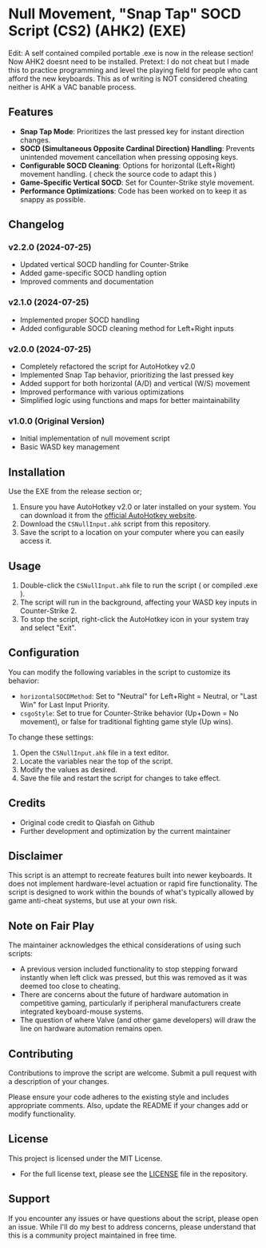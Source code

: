 # Null Movement, "Snap Tap" SOCD Script (CS2) (AHK2) (EXE) 

Edit: A self contained compiled portable .exe is now in the release section! Now AHK2 doesnt need to be installed.
Pretext: I do not cheat but I made this to practice programming and level the playing field for people who cant afford the new keyboards. This as of writing is NOT considered cheating neither is AHK a VAC banable process. 

## Features
- **Snap Tap Mode**: Prioritizes the last pressed key for instant direction changes.
- **SOCD (Simultaneous Opposite Cardinal Direction) Handling**: Prevents unintended movement cancellation when pressing opposing keys.
- **Configurable SOCD Cleaning**: Options for horizontal (Left+Right) movement handling. ( check the source code to adapt this )
- **Game-Specific Vertical SOCD**: Set for Counter-Strike style movement. 
- **Performance Optimizations**: Code has been worked on to keep it as snappy as possible.

## Changelog
### v2.2.0 (2024-07-25)
- Updated vertical SOCD handling for Counter-Strike
- Added game-specific SOCD handling option
- Improved comments and documentation

### v2.1.0 (2024-07-25)
- Implemented proper SOCD handling
- Added configurable SOCD cleaning method for Left+Right inputs

### v2.0.0 (2024-07-25)
- Completely refactored the script for AutoHotkey v2.0
- Implemented Snap Tap behavior, prioritizing the last pressed key
- Added support for both horizontal (A/D) and vertical (W/S) movement
- Improved performance with various optimizations
- Simplified logic using functions and maps for better maintainability

### v1.0.0 (Original Version)
- Initial implementation of null movement script
- Basic WASD key management

## Installation
Use the EXE from the release section or; 

1. Ensure you have AutoHotkey v2.0 or later installed on your system. You can download it from the [official AutoHotkey website](https://www.autohotkey.com/).
2. Download the `CSNullInput.ahk` script from this repository.
3. Save the script to a location on your computer where you can easily access it.

## Usage
1. Double-click the `CSNullInput.ahk` file to run the script ( or compiled .exe ).
2. The script will run in the background, affecting your WASD key inputs in Counter-Strike 2.
3. To stop the script, right-click the AutoHotkey icon in your system tray and select "Exit".

## Configuration
You can modify the following variables in the script to customize its behavior:

- `horizontalSOCDMethod`: Set to "Neutral" for Left+Right = Neutral, or "Last Win" for Last Input Priority.
- `csgoStyle`: Set to true for Counter-Strike behavior (Up+Down = No movement), or false for traditional fighting game style (Up wins).

To change these settings:
1. Open the `CSNullInput.ahk` file in a text editor.
2. Locate the variables near the top of the script.
3. Modify the values as desired.
4. Save the file and restart the script for changes to take effect.

## Credits
- Original code credit to Qiasfah on Github
- Further development and optimization by the current maintainer

## Disclaimer
This script is an attempt to recreate features built into newer keyboards. It does not implement hardware-level actuation or rapid fire functionality. The script is designed to work within the bounds of what's typically allowed by game anti-cheat systems, but use at your own risk.

## Note on Fair Play
The maintainer acknowledges the ethical considerations of using such scripts:
- A previous version included functionality to stop stepping forward instantly when left click was pressed, but this was removed as it was deemed too close to cheating.
- There are concerns about the future of hardware automation in competitive gaming, particularly if peripheral manufacturers create integrated keyboard-mouse systems.
- The question of where Valve (and other game developers) will draw the line on hardware automation remains open.

## Contributing
Contributions to improve the script are welcome. Submit a pull request with a description of your changes.

Please ensure your code adheres to the existing style and includes appropriate comments. Also, update the README if your changes add or modify functionality.

## License
This project is licensed under the MIT License.

- For the full license text, please see the [LICENSE](LICENSE) file in the repository.

## Support
If you encounter any issues or have questions about the script, please open an issue. While I'll do my best to address concerns, please understand that this is a community project maintained in free time.

